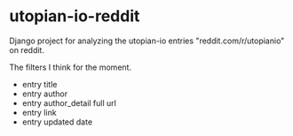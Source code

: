 # utopian-io-reddit
Django project for analyzing the utopian-io entries "reddit.com/r/utopianio" on reddit.

The filters I think for the moment.
- entry title
- entry author
- entry author_detail full url
- entry link
- entry updated date
